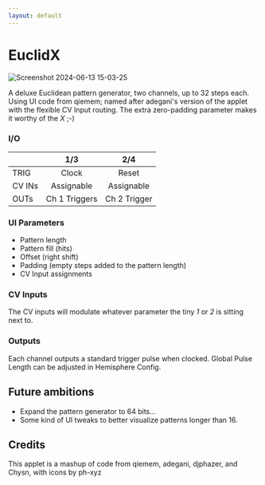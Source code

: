 ```yaml
---
layout: default
---
```

# EuclidX

![Screenshot 2024-06-13 15-03-25](https://github.com/djphazer/O_C-Phazerville/assets/109086194/19d27f22-6885-49f9-8c92-e6fb40d91279)

A deluxe Euclidean pattern generator, two channels, up to 32 steps each. Using UI code from qiemem; named after adegani's version of the applet with the flexible CV Input routing. The extra zero-padding parameter makes it worthy of the *X* ;-)

### I/O

|        |      1/3      |     2/4      |
| ------ | :-----------: | :----------: |
| TRIG   |     Clock     |    Reset     |
| CV INs |  Assignable   |  Assignable  |
| OUTs   | Ch 1 Triggers | Ch 2 Trigger |

### UI Parameters
* Pattern length
* Pattern fill (hits)
* Offset (right shift)
* Padding (empty steps added to the pattern length)
* CV Input assignments

### CV Inputs
The CV inputs will modulate whatever parameter the tiny _1_ or _2_ is sitting next to.

### Outputs
Each channel outputs a standard trigger pulse when clocked. Global Pulse Length can be adjusted in Hemisphere Config.

## Future ambitions
* Expand the pattern generator to 64 bits...
* Some kind of UI tweaks to better visualize patterns longer than 16.

## Credits
This applet is a mashup of code from qiemem, adegani, djphazer, and Chysn, with icons by ph-xyz
